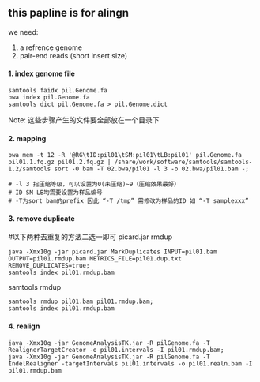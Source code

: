 ## this papline is for alingn
   we need:
   1. a refrence genome
   2. pair-end reads (short insert size)

#### 1. index genome file
   ```
   samtools faidx pil.Genome.fa
   bwa index pil.Genome.fa
   samtools dict pil.Genome.fa > pil.Genome.dict
   ```
   Note: 这些步骤产生的文件要全部放在一个目录下

#### 2. mapping
   ```
   bwa mem -t 12 -R '@RG\tID:pil01\tSM:pil01\tLB:pil01' pil.Genome.fa pil01.1.fq.gz pil01.2.fq.gz | /share/work/software/samtools/samtools-1.2/samtools sort -O bam -T 02.bwa/pil01 -l 3 -o 02.bwa/pil01.bam -;

   # -l 3 指压缩等级，可以设置为0(未压缩)~9（压缩效果最好）
   # ID SM LB均需要设置为样品编号
   # -T为sort bam的prefix 因此 “-T /tmp” 需修改为样品的ID 如 “-T samplexxx”
   ```

#### 3. remove duplicate

   #以下两种去重复的方法二选一即可
   picard.jar rmdup
   ```
   java -Xmx10g -jar picard.jar MarkDuplicates INPUT=pil01.bam OUTPUT=pil01.rmdup.bam METRICS_FILE=pil01.dup.txt REMOVE_DUPLICATES=true;
   samtools index pil01.rmdup.bam
   ```
   samtools rmdup
   ```
   samtools rmdup pil01.bam pil01.rmdup.bam;
   samtools index pil01.rmdup.bam
   ```

#### 4. realign

   ```
   java -Xmx10g -jar GenomeAnalysisTK.jar -R pilGenome.fa -T RealignerTargetCreator -o pil01.intervals -I pil01.rmdup.bam;
   java -Xmx10g -jar GenomeAnalysisTK.jar -R pilGenome.fa -T IndelRealigner -targetIntervals pil01.intervals -o pil01.realn.bam -I pil01.rmdup.bam
   ```

